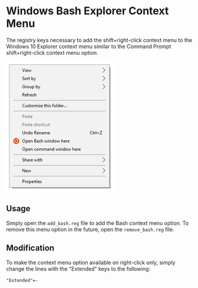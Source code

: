 # Windows Bash Explorer Context Menu
The registry keys necessary to add the shift+right-click context menu to the Windows 10 Explorer context menu similar to the Command Prompt shift+right-click context menu option.

!["Open Bash window here" in the Explorer shift+right-click context menu](screenshot.png?raw=true)

## Usage
Simply open the `add_bash.reg` file to add the Bash context menu option. To remove this menu option in the future, open the `remove_bash.reg` file.

## Modification
To make the context menu option available on right-click only, simply change the lines with the "Extended" keys to the following:

```
"Extended"=-
```